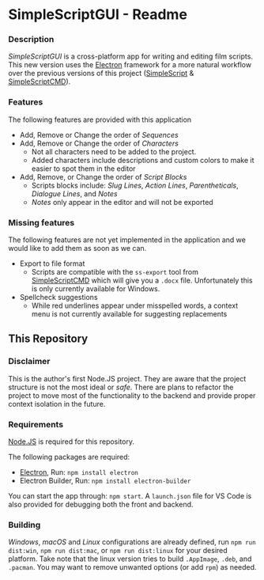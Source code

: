 # SimpleScriptGUI - Readme

### Description
*SimpleScriptGUI* is a cross-platform app for writing and editing film scripts. This new version uses the [Electron](https://www.electronjs.org) framework for a more natural workflow over the previous versions of this project ([SimpleScript](https://github.com/jon-bogert/SimpleScript) & [SimpleScriptCMD](https://github.com/jon-bogert/SimpleScriptCMD)).

### Features
The following features are provided with this application
- Add, Remove or Change the order of *Sequences*
- Add, Remove or Change the order of *Characters*
    - Not all characters need to be added to the project.
    - Added characters include descriptions and custom colors to make it easier to spot them in the editor
- Add, Remove, or Change the order of *Script Blocks*
    - Scripts blocks include: *Slug Lines*, *Action Lines*, *Parentheticals*, *Dialogue Lines*, and *Notes*
    - *Notes* only appear in the editor and will not be exported

### Missing features
The following features are not yet implemented in the application and we would like to add them as soon as we can.
- Export to file format
    - Scripts are compatible with the `ss-export` tool from [SimpleScriptCMD](https://github.com/jon-bogert/SimpleScriptCMD) which will give you a `.docx` file. Unfortunately this is only currently available for Windows.
- Spellcheck suggestions
    - While red underlines appear under misspelled words, a context menu is not currently available for suggesting replacements

## This Repository

### Disclaimer
This is the author's first Node.JS project. They are aware that the project structure is not the most ideal or *safe*. There are plans to refactor the project to move most of the functionality to the backend and provide proper context isolation in the future.

### Requirements
[Node.JS](https://nodejs.org/en) is required for this repository.

The following packages are required:
 - [Electron](https://www.electronjs.org), Run: `npm install electron`
 - Electron Builder, Run: `npm install electron-builder`

 You can start the app through: `npm start`. A `launch.json` file for VS Code is also provided for debugging both the front and backend.

 ### Building
 *Windows*, *macOS* and *Linux* configurations are already defined, run `npm run dist:win`, `npm run dist:mac`, or `npm run dist:linux` for your desired platform. Take note that the linux version tries to build `.AppImage`, `.deb`, and `.pacman`. You may want to remove unwanted options (or add `rpm`) as needed.